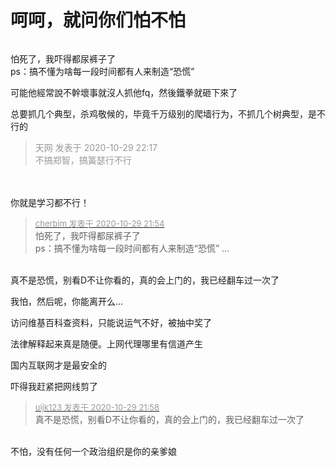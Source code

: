 # 呵呵，就问你们怕不怕


<img id="aimg_H97pP" onclick="zoom(this, this.src, 0, 0, 0)" class="zoom" src="https://adt.ihstatic.com/data/attachment/forum/202010/29/105723s9g55eaemg559gbj.jpg" onmouseover="img_onmouseoverfunc(this)" onload="thumbImg(this)" border="0" alt="" />

怕死了，我吓得都尿裤子了<br />
ps：搞不懂为啥每一段时间都有人来制造“恐慌”

可能他經常說不幹壞事就沒人抓他fq，然後鐵拳就砸下來了<img src="static/image/smiley/default/lol.gif" smilieid="12" border="0" alt="" />

总要抓几个典型，杀鸡敬候的，毕竟千万级别的爬墙行为，不抓几个树典型，是不行的

<div class="quote"><blockquote><font color="#999999">天网 发表于 2020-10-29 22:17</font><br />
<font color="#999999">不搞郑智，搞簧瑟行不行</font></blockquote></div><br />
<img id="aimg_CHths" onclick="zoom(this, this.src, 0, 0, 0)" class="zoom" src="https://img.ovh/images/899303291328ac11a53b29e47242ecb2.png" onmouseover="img_onmouseoverfunc(this)" onload="thumbImg(this)" border="0" alt="" /><br />
<br />
你就是学习都不行！

<div class="quote"><blockquote><font size="2"><a href="https://www.hostloc.com/forum.php?mod=redirect&amp;goto=findpost&amp;pid=9371685&amp;ptid=760003" target="_blank"><font color="#999999">cherbim 发表于 2020-10-29 21:54</font></a></font><br />
怕死了，我吓得都尿裤子了<br />
ps：搞不懂为啥每一段时间都有人来制造“恐慌” ...</blockquote></div><br />
真不是恐慌，别看D不让你看的，真的会上门的，我已经翻车过一次了

我怕，然后呢，你能离开么...

访问维基百科查资料，只能说运气不好，被抽中奖了

法律解释起来真是随便。上网代理哪里有信道产生<img src="static/image/smiley/default/lol.gif" smilieid="12" border="0" alt="" />

国内互联网才是最安全的

吓得我赶紧把网线剪了<img src="static/image/smiley/yct/014.gif" smilieid="45" border="0" alt="" />

<div class="quote"><blockquote><font size="2"><a href="https://www.hostloc.com/forum.php?mod=redirect&amp;goto=findpost&amp;pid=9371754&amp;ptid=760003" target="_blank"><font color="#999999">uijk123 发表于 2020-10-29 21:58</font></a></font><br />
真不是恐慌，别看D不让你看的，真的会上门的，我已经翻车过一次了</blockquote></div><br />
不怕，没有任何一个政治组织是你的亲爹娘<img id="aimg_ZMyo8" onclick="zoom(this, this.src, 0, 0, 0)" class="zoom" src="https://cdn.jsdelivr.net/gh/hishis/forum-master/public/images/patch.gif" onmouseover="img_onmouseoverfunc(this)" onload="thumbImg(this)" border="0" alt="" />
